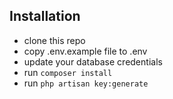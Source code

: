 ## Installation

- clone this repo
- copy .env.example file to .env
- update your database credentials
- run `composer install`
- run `php artisan key:generate`

